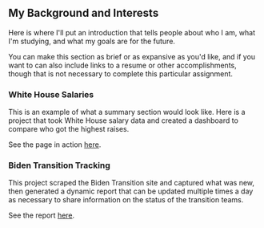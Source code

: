 ## My Background and Interests

Here is where I'll put an introduction that tells people about who I am, what I'm studying, and what my goals are for the future.  
  
You can make this section as brief or as expansive as you'd like, and if you want to can also include links to a resume or other accomplishments, though that is not necessary to complete this particular assignment.
  
### White House Salaries

This is an example of what a summary section would look like. Here is a project that took White House salary data and created a dashboard to compare who got the highest raises.  
  
See the page in action [here](https://amkessler.github.io/whsalaries/).


### Biden Transition Tracking

This project scraped the Biden Transition site and captured what was new, then generated a dynamic report that can be updated multiple times a day as necessary to share information on the status of the transition teams.

See the report [here](https://amkessler.github.io/bidentransition/).
